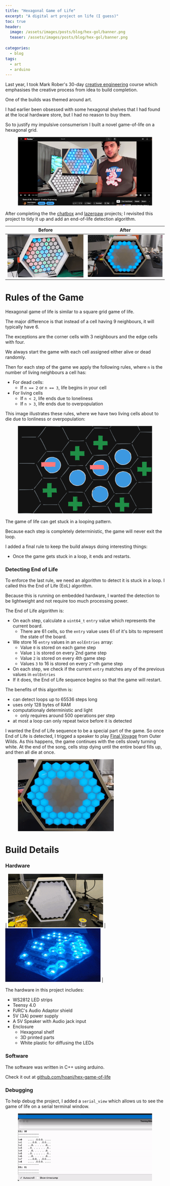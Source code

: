 ```yaml
---
title: "Hexagonal Game of Life"
excerpt: "A digital art project on life (I guess)"
toc: true
header:
  image: /assets/images/posts/blog/hex-gol/banner.png
  teaser: /assets/images/posts/blog/hex-gol/banner.png

categories:
  - blog
tags:
  - art
  - arduino
---
```


Last year, I took Mark Rober's 30-day [creative engineering](https://studio.com/mark-rober-engineering) course which emphasises the creative process from idea to build completion.

One of the builds was themed around art. 

I had earlier been obsessed with some hexagonal shelves that I had found at the local hardware store, but I had no reason to buy them. 

So to justify my impulsive consumerism I built a novel game-of-life on a hexagonal grid.

<figure>
    <a href="https://www.youtube.com/watch?v=jcLBQ5ObCy0"><img src="/assets/images/posts/blog/hex-gol/first-build.png"/></a>
</figure>

After completing the the [chatbox](https://hoani.net/posts/blog/2023-04-16-chatbox/) and [lazerpaw](https://hoani.net/posts/blog/2023-08-19-lazerpaw/) projects; I revisited this project to tidy it up and add an end-of-life detection algorithm.

| Before | After |
| ------ | ----- |
| <img src="/assets/images/posts/blog/hex-gol/first-build.gif"/> | <img src="/assets/images/posts/blog/hex-gol/final-build.gif"/> |

# Rules of the Game

Hexagonal game of life is similar to a square grid game of life. 

The major difference is that instead of a cell having 9 neighbours, it will typically have 6.

The exceptions are the corner cells with 3 neighbours and the edge cells with four.

We always start the game with each cell assigned either alive or dead randomly. 

Then for each step of the game we apply the following rules, where `n` is the number of living neighbours a cell has:
* For dead cells:
  * If `n == 2` or `n == 3`, life begins in your cell
* For living cells
  * If `n < 2`, life ends due to loneliness
  * If `n > 3`, life ends due to overpopulation

This image illustrates these rules, where we have two living cells about to die due to lonliness or overpopulation:
<figure class="two-thirds">
<img src="/assets/images/posts/blog/hex-gol/rules-example.png">
</figure>

The game of life can get stuck in a looping pattern. 

Because each step is completely deterministic, the game will never exit the loop.

I added a final rule to keep the build always doing interesting things:
* Once the game gets stuck in a loop, it ends and restarts.

### Detecting End of Life

To enforce the last rule, we need an algorithm to detect it is stuck in a loop. I called this the End of Life (EoL) algorithm.

Because this is running on embedded hardware, I wanted the detection to be lightweight and not require too much processing power.

The End of Life algorithm is:
* On each step, calculate a `uint64_t` `entry` value which represents the current board.
    * There are 61 cells, so the `entry` value uses 61 of it's bits to represent the state of the board.
* We store 16 `entry` values in an `eolEntries` array:
    * Value `0` is stored on each game step
    * Value `1` is stored on every 2nd game step
    * Value `2` is stored on every 4th game step
    * Values `3` to 16 is stored on every `2^n`th game step
* On each step, we check if the current `entry` matches any of the previous values in `eolEntries`
* If it does, the End of Life sequence begins so that the game will restart.

The benefits of this algorithm is:
* can detect loops up to 65536 steps long
* uses only 128 bytes of RAM
* computationaly deterministic and light 
  * only requires around 500 operations per step
* at most a loop can only repeat twice before it is detected

I wanted the End of Life sequence to be a special part of the game. So once End of Life is detected, I trigged a speaker to play [Final Voyage](https://www.youtube.com/watch?v=6zlSUvWU6z8) from Outer Wilds. As this happens, the game continues with the cells slowly turning white. At the end of the song, cells stop dying until the entire board fills up, and then all die at once.

<figure class="two-thirds"><img src="/assets/images/posts/blog/hex-gol/end-of-life.gif"/></figure>

# Build Details

### Hardware

| <img src="/assets/images/posts/blog/hex-gol/hardware.gif"/> | <img src="/assets/images/posts/blog/hex-gol/hardware-grid.gif"/> |

The hardware in this project includes:
* WS2812 LED strips
* Teensy 4.0
* PJRC's Audio Adaptor shield
* 5V (3A) power supply
* A 5V Speaker with Audio jack input
* Enclosure
  * Hexagonal shelf
  * 3D printed parts
  * White plastic for diffusing the LEDs

### Software

The software was written in C++ using arduino.

Check it out at [github.com/hoani/hex-game-of-life](https://github.com/hoani/hex-game-of-life)

### Debugging

To help debug the project, I added a `serial_view` which allows us to see the game of life on a serial terminal window.

<figure class="two-thirds"><img src="/assets/images/posts/blog/hex-gol/serial.gif"/></figure>

